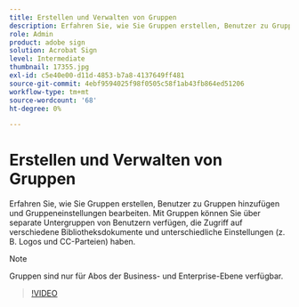 ```yaml
---
title: Erstellen und Verwalten von Gruppen
description: Erfahren Sie, wie Sie Gruppen erstellen, Benutzer zu Gruppen hinzufügen und Gruppeneinstellungen bearbeiten.
role: Admin
product: adobe sign
solution: Acrobat Sign
level: Intermediate
thumbnail: 17355.jpg
exl-id: c5e40e00-d11d-4853-b7a8-4137649ff481
source-git-commit: 4ebf9594025f98f0505c58f1ab43fb864ed51206
workflow-type: tm+mt
source-wordcount: '68'
ht-degree: 0%

---
```


# Erstellen und Verwalten von Gruppen

Erfahren Sie, wie Sie Gruppen erstellen, Benutzer zu Gruppen hinzufügen und Gruppeneinstellungen bearbeiten. Mit Gruppen können Sie über separate Untergruppen von Benutzern verfügen, die Zugriff auf verschiedene Bibliotheksdokumente und unterschiedliche Einstellungen (z. B. Logos und CC-Parteien) haben.

>[!NOTE]
>
>Gruppen sind nur für Abos der Business- und Enterprise-Ebene verfügbar.

>[!VIDEO](https://video.tv.adobe.com/v/344682?quality=12&learn=on&hidetitle=true)
